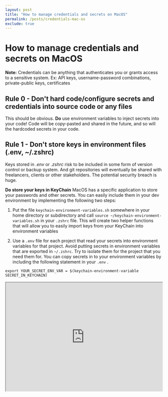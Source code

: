 ```yaml
---
layout: post
title: "How to manage credentials and secrets on MacOS"
permalink: /posts/credentials-mac-os
exclude: true
---
```


# How to manage credentials and secrets on MacOS

**Note:** Credentials can be anything that authenticates you or grants access to a sensitive system. Ex: API keys, username-password combinations, private-public keys, certificates

## Rule 0 - **Don't** hard code/configure secrets and credentials into source code or any files

This should be obvious. **Do** use environment variables to inject secrets into your code! Code will be copy-pasted and shared in the future, and so will the hardcoded secrets in your code.

## Rule 1 - **Don't** store keys in environment files (.env, ~/.zshrc)

Keys stored in _.env_ or _.zshrc_ risk to be included in some form of version control or backup system. And git repositories will eventually be shared with freelancers, clients or other stakeholders. The potential security breach is huge.

**Do store your keys in KeyChain**
MacOS has a specific application to store your passwords and other secrets. You can easily include them in your dev environment by implementing the following two steps:

1.  Put the file `keychain-environment-variables.sh` somewhere in your home directory or subdirectory and call `source ~/keychain-environment-variables.sh` in your `.zshrc` file. This will create two helper functions that will allow you to easily import keys from your KeyChain into environment variables

2.  Use a `.env` file for each project that read your secrets into environment variables for that project. Avoid putting secrets in environment variables that are exported in `~/.zshrc`. Try to isolate them for the project that you need them for. You can copy secrets in to your environment variables by including the following statement in your `.env` .

```
export YOUR_SECRET_ENV_VAR = $(keychain-environment-variable SECRET_IN_KEYCHAIN)
```

<iframe 
    width="100%"
    height="350"    
    src="https://gist.github.com/axelv/73b6f2c748f9677d53b225fb1104f757.pibb"
 />
    
 
[Open the Gists here if the iframe bellow doesn't render correctly.](https://gist.github.com/axelv/73b6f2c748f9677d53b225fb1104f757)
    
## Rule 2 - **Don't** copy or mount secrets in Docker containers
Be aware that containers will live their own live and you can't predict where they will end up. You don't know who will need access to your container registry in 6 months. You don't know to who you will share your container with. And over time, chances are high you even forgot that there are secrets in your container image. Depending on your needs, there are two approaches to include secrets in your docker deployments:

### 1. My container needs access to a sensitive system at _runtime_.

**Do pass your secrets as environment variables to your container.**
`docker run` allows you to [set both environment variables and entire environment files](https://docs.docker.com/engine/reference/commandline/run/#set-environment-variables--e---env---env-file) using arguments `-e` or `--env-file`. When using this option, keep in mind [[#Rule 1 - Don't store keys in environment files env zshrc]] when working with environemnt files.

### 2. My container needs access to a sensitive system at _buildtime_.

**Do mount your secrets using `--mount` in your Dockerfile**
Using buildkit you can provide information and files during [buildtime](https://docs.docker.com/develop/develop-images/build_enhancements/) only.
There is a special option to mount _secrets_: [New Docker Build secret information](https://docs.docker.com/develop/develop-images/build_enhancements/#new-docker-build-secret-information)

And also an option to mount your _ssh-agent_: [Using SSH to access private data in builds](https://docs.docker.com/develop/develop-images/build_enhancements/#new-docker-build-secret-information) Make sure you also set you add your ssh host to the `known_hosts` file. For example to add GitHub.com:
`RUN ssh-keyscan github.com > /etc/ssh/ssh_known_hosts`

**Note:** Be aware that your KeyChain manages your _ssh-agent_ and you don't need to run it yourself. More info here [^2]

Sources:

- [^1] [Superchared Docker Build with BuildKit — DockerCon EU 2018](https://www.youtube.com/watch?v=kkpQ_UZn2uo&t=1084s)
- [^2] [Understanding SSH-keys and using KeyChaing to managed passphrase on MacOS](https://rderik.com/blog/understanding-ssh-keys-and-using-keychain-to-manage-passphrase-on-macos/)
